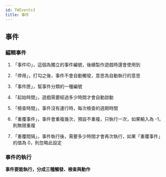 ```yaml
---
id: TWEvents3
title: 事件
---
```


## 事件

### 編輯事件

1. 「事件ID」，這個為獨立的事件編號，後續製作遊戲時還會使用到

1. 「停用」，打勾之後，事件不會自動觸發，意思為自動執行的意思

1. 「事件匣」，幫事件分類的一種編號

1. 「起始時間」，遊戲需要經過多少時間才會自動啟動

1. 「檢查時間」，事件沒有運行時，每次檢查的週期時間

1. 「重覆事件」，事件會重複幾次，預設不重複，只執行一次，如果輸入為 -1，則無限重複

1. 「重覆間隔」，事件執行後，需要多少時間才會再次執行，如果「重覆事件」的值為 0，則忽略此設定

### 事件的執行

**事件要能執行，分成三種觸發、檢查與動作**